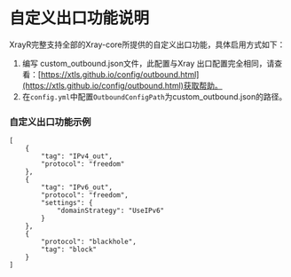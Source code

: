 # 自定义出口功能说明

XrayR完整支持全部的Xray-core所提供的自定义出口功能，具体启用方式如下：

1. 编写 custom\_outbound.json文件，此配置与Xray 出口配置完全相同，请查看：[https://xtls.github.io/config/outbound.html](https://xtls.github.io/config/outbound.html)获取帮助。
2. 在`config.yml`中配置`OutboundConfigPath`为custom\_outbound.json的路径。

### 自定义出口功能示例

```text
[
    {
        "tag": "IPv4_out",
        "protocol": "freedom"
    },
    {
        "tag": "IPv6_out",
        "protocol": "freedom",
        "settings": {
            "domainStrategy": "UseIPv6"
        }
    },
    {
        "protocol": "blackhole",
        "tag": "block"
    }
]
```

